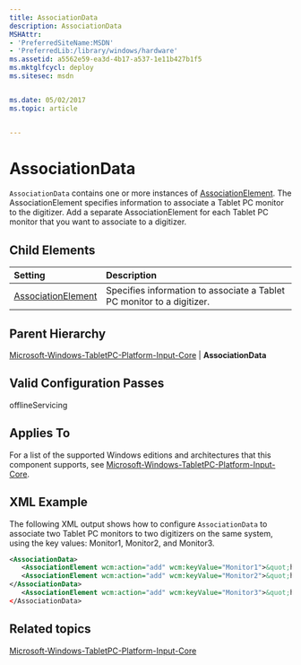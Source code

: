 ```yaml
---
title: AssociationData
description: AssociationData
MSHAttr:
- 'PreferredSiteName:MSDN'
- 'PreferredLib:/library/windows/hardware'
ms.assetid: a5562e59-ea3d-4b17-a537-1e11b427b1f5
ms.mktglfcycl: deploy
ms.sitesec: msdn


ms.date: 05/02/2017
ms.topic: article


---
```

# AssociationData

`AssociationData` contains one or more instances of [AssociationElement](microsoft-windows-tabletpc-platform-input-core-associationdata-associationelement.md). The AssociationElement specifies information to associate a Tablet PC monitor to the digitizer. Add a separate AssociationElement for each Tablet PC monitor that you want to associate to a digitizer.

## Child Elements

| Setting                 | Description                                                                           |
|:------------------------|:--------------------------------------------------------------------------------------|
| [AssociationElement](microsoft-windows-tabletpc-platform-input-core-associationdata-associationelement.md) | Specifies information to associate a Tablet PC monitor to a digitizer. |

## Parent Hierarchy

[Microsoft-Windows-TabletPC-Platform-Input-Core](microsoft-windows-tabletpc-platform-input-core.md) | **AssociationData**

## Valid Configuration Passes

offlineServicing

## Applies To

For a list of the supported Windows editions and architectures that this component supports, see [Microsoft-Windows-TabletPC-Platform-Input-Core](microsoft-windows-tabletpc-platform-input-core.md).

## XML Example

The following XML output shows how to configure `AssociationData` to associate two Tablet PC monitors to two digitizers on the same system, using the key values: Monitor1, Monitor2, and Monitor3.

```XML
<AssociationData>
   <AssociationElement wcm:action="add" wcm:keyValue="Monitor1">&quot;hid#VID_1B96&amp;PID_0008&amp;REV_2100&amp;mi_01&amp;col01&quot;=&quot;PCI\\VEN_8086&amp;DEV_4102&amp;SUBSYS_16B510CF|FUJ5812&quot;</AssociationElement>
   <AssociationElement wcm:action="add" wcm:keyValue="Monitor2">&quot;hid#VID_1B96&amp;PID_0008&amp;REV_2100&amp;mi_01&amp;col02&quot;=&quot;PCI\\VEN_8086&amp;DEV_4102&amp;SUBSYS_16B510CF|FUJ5812&quot;</AssociationElement>
</AssociationData>
   <AssociationElement wcm:action="add" wcm:keyValue="Monitor3">&quot;hid#VID_1B96&amp;PID_0008&amp;REV_2100&amp;mi_01&amp;col03&quot;=&quot;PCI\\VEN_8086&amp;DEV_4102&amp;SUBSYS_16B510CF|FUJ5812&quot;</AssociationElement>
</AssociationData>
```

## Related topics

[Microsoft-Windows-TabletPC-Platform-Input-Core](microsoft-windows-tabletpc-platform-input-core.md)
